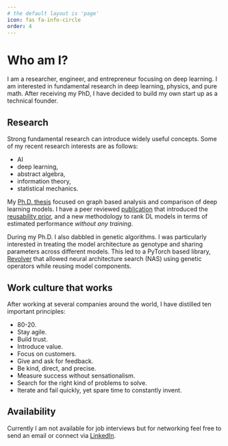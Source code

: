 ```yaml
---
# the default layout is 'page'
icon: fas fa-info-circle
order: 4
---
```


# Who am I?

I am a researcher, engineer, and entrepreneur focusing on deep learning. I am interested in fundamental research in deep learning, physics, and pure math. After receiving my PhD, I have decided to build my own start up as a technical founder.

## Research

Strong fundamental research can introduce widely useful concepts. Some of my recent research interests are as follows:

- AI
- deep learning,
- abstract algebra,
- information theory,
- statistical mechanics.

My [Ph.D. thesis](https://open.metu.edu.tr/bitstream/handle/11511/104170/index.pdf) focused on graph based analysis and comparison of deep learning models. I have a peer reviewed [publication](https://iopscience.iop.org/article/10.1088/2632-2153/acc713) that introduced the [reusability prior](./research), and a new methodology to rank DL models in terms of estimated performance _without any training_.

During my Ph.D. I also dabbled in genetic algorithms. I was particularly interested in treating the model architecture as genotype and sharing parameters across different models. This led to a PyTorch based library, [Revolver](https://github.com/gozepolat/revolver) that allowed neural architecture search (NAS) using genetic operators while reusing model components.

## Work culture that works

After working at several companies around the world, I have distilled ten important principles:

- 80-20.
- Stay agile.
- Build trust.
- Introduce value.
- Focus on customers.
- Give and ask for feedback.
- Be kind, direct, and precise.
- Measure success without sensationalism.
- Search for the right kind of problems to solve.
- Iterate and fail quickly, yet spare time to constantly invent.

## Availability

Currently I am not available for job interviews but for networking feel free to send an email or connect via [LinkedIn](https://www.linkedin.com/in/aydin-polat/).
